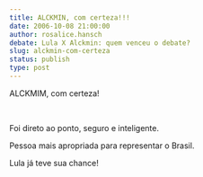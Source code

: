 ```yaml
---
title: ALCKMIN, com certeza!!!
date: 2006-10-08 21:00:00
author: rosalice.hansch
debate: Lula X Alckmin: quem venceu o debate?
slug: alckmin-com-certeza
status: publish 
type: post
---
```


ALCKMIM, com certeza!


 


Foi direto ao ponto, seguro e inteligente.


Pessoa mais apropriada para representar o Brasil.


Lula já teve sua chance!


